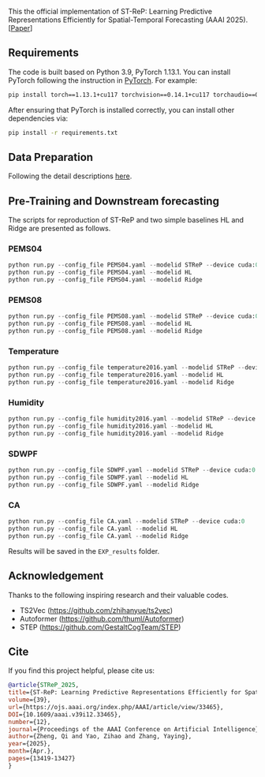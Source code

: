 This the official implementation of ST-ReP: Learning Predictive Representations Efficiently for Spatial-Temporal Forecasting (AAAI 2025). [[Paper](https://ojs.aaai.org/index.php/AAAI/article/view/33465)]

## Requirements

The code is built based on Python 3.9, PyTorch 1.13.1.
You can install PyTorch following the instruction in [PyTorch](https://pytorch.org/get-started/locally/). For example:

```bash
pip install torch==1.13.1+cu117 torchvision==0.14.1+cu117 torchaudio==0.13.1 --extra-index-url https://download.pytorch.org/whl/cu117
```

After ensuring that PyTorch is installed correctly, you can install other dependencies via:

```bash
pip install -r requirements.txt
```

## Data Preparation
Following the detail descriptions [here](datasets/readme.md).

## Pre-Training and Downstream forecasting
The scripts for reproduction of ST-ReP and two simple baselines HL and Ridge are presented as follows.

### PEMS04
```python
python run.py --config_file PEMS04.yaml --modelid STReP --device cuda:0
python run.py --config_file PEMS04.yaml --modelid HL
python run.py --config_file PEMS04.yaml --modelid Ridge 
```
### PEMS08
```python
python run.py --config_file PEMS08.yaml --modelid STReP --device cuda:0
python run.py --config_file PEMS08.yaml --modelid HL
python run.py --config_file PEMS08.yaml --modelid Ridge 
```
### Temperature
```python
python run.py --config_file temperature2016.yaml --modelid STReP --device cuda:0
python run.py --config_file temperature2016.yaml --modelid HL
python run.py --config_file temperature2016.yaml --modelid Ridge 
```
### Humidity
```python
python run.py --config_file humidity2016.yaml --modelid STReP --device cuda:0
python run.py --config_file humidity2016.yaml --modelid HL
python run.py --config_file humidity2016.yaml --modelid Ridge 
```
### SDWPF
```python
python run.py --config_file SDWPF.yaml --modelid STReP --device cuda:0
python run.py --config_file SDWPF.yaml --modelid HL
python run.py --config_file SDWPF.yaml --modelid Ridge 
```
### CA
```python
python run.py --config_file CA.yaml --modelid STReP --device cuda:0
python run.py --config_file CA.yaml --modelid HL
python run.py --config_file CA.yaml --modelid Ridge 
```

Results will be saved in the `EXP_results` folder.

## Acknowledgement
Thanks to the following inspiring research and their valuable codes.
* TS2Vec (https://github.com/zhihanyue/ts2vec)
* Autoformer (https://github.com/thuml/Autoformer)
* STEP (https://github.com/GestaltCogTeam/STEP)

## Cite
If you find this project helpful, please cite us:
```bibtex
@article{STReP_2025,
title={ST-ReP: Learning Predictive Representations Efficiently for Spatial-Temporal Forecasting},
volume={39},
url={https://ojs.aaai.org/index.php/AAAI/article/view/33465},
DOI={10.1609/aaai.v39i12.33465},
number={12},
journal={Proceedings of the AAAI Conference on Artificial Intelligence},
author={Zheng, Qi and Yao, Zihao and Zhang, Yaying},
year={2025},
month={Apr.},
pages={13419-13427}
}
```
